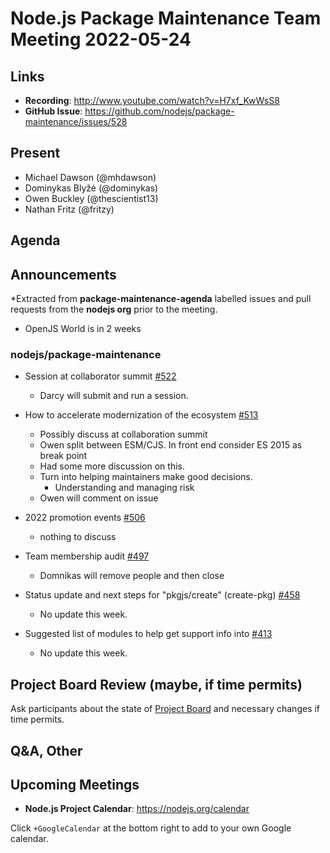 # Node.js  Package Maintenance Team Meeting 2022-05-24

## Links

* **Recording**: <http://www.youtube.com/watch?v=H7xf_KwWsS8>
* **GitHub Issue**: <https://github.com/nodejs/package-maintenance/issues/528>

## Present

* Michael Dawson (@mhdawson)
* Dominykas Blyžė (@dominykas)
* Owen Buckley (@thescientist13)
* Nathan Fritz (@fritzy)

## Agenda

## Announcements

*Extracted from **package-maintenance-agenda** labelled issues and pull requests from the **nodejs org** prior to the meeting.

* OpenJS World is in 2 weeks

### nodejs/package-maintenance

* Session at collaborator summit [#522](https://github.com/nodejs/package-maintenance/issues/522)
  * Darcy will submit and run a session.

* How to accelerate modernization of the ecosystem [#513](https://github.com/nodejs/package-maintenance/issues/513)
  * Possibly discuss at collaboration summit
  * Owen split between ESM/CJS. In front end consider ES 2015 as break point
  * Had some more discussion on this.
  * Turn into helping maintainers make good decisions.
    * Understanding and managing risk
  * Owen will comment on issue 

* 2022 promotion events [#506](https://github.com/nodejs/package-maintenance/issues/506)
  * nothing to discuss

* Team membership audit [#497](https://github.com/nodejs/package-maintenance/issues/497)
  * Domnikas will remove people and then close

* Status update and next steps for "pkgjs/create" (create-pkg) [#458](https://github.com/nodejs/package-maintenance/issues/458)
  * No update this week.

* Suggested list of modules to help get support info into [#413](https://github.com/nodejs/package-maintenance/issues/413)
  * No update this week.

## Project Board Review (maybe, if time permits)

Ask participants about the state of [Project Board](https://github.com/nodejs/package-maintenance/projects/1) and necessary changes if time permits.

## Q&A, Other

## Upcoming Meetings

* **Node.js Project Calendar**: <https://nodejs.org/calendar>

Click `+GoogleCalendar` at the bottom right to add to your own Google calendar.
